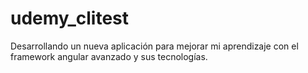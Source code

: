 # udemy_clitest
Desarrollando un nueva aplicación para mejorar mi aprendizaje con el framework angular avanzado y sus tecnologías.
